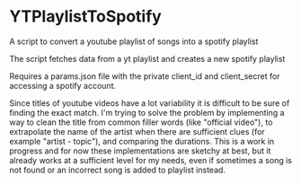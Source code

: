 # YTPlaylistToSpotify
A script to convert a youtube playlist of songs into a spotify playlist

The script fetches data from a yt playlist and creates a new spotify playlist 

Requires a params.json file with the private client_id and client_secret for accessing a spotify account.

Since titles of youtube videos have a lot variability it is difficult to be sure of finding the exact match.
I'm trying to solve the problem by implementing a way to clean the title from common filler words (like "official video"), to extrapolate the name of the artist when there are sufficient clues (for example "artist - topic"), and comparing the durations. 
This is a work in progress and for now these implementations are sketchy at best, but it already works at a sufficient level for my needs, even if sometimes a song is not found or an incorrect song is added to playlist instead.  
